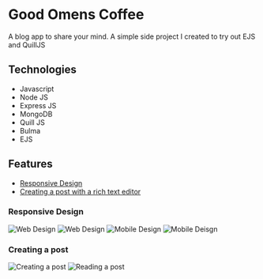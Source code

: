 # Good Omens Coffee

A blog app to share your mind.
A simple side project I created to try out EJS and QuillJS

## Technologies

- Javascript
- Node JS
- Express JS
- MongoDB
- Quill JS
- Bulma
- EJS

## Features

- [Responsive Design](https://github.com/David-Ph/good-omens-coffee#responsive-design)
- [Creating a post with a rich text editor](https://github.com/David-Ph/good-omens-coffee#user-can-make-an-order)

### Responsive Design

![Web Design](https://i.imgur.com/jbJCXAe.png)
![Web Design](https://i.imgur.com/2r1OtvR.png)
![Mobile Design](https://i.imgur.com/R7KqpWM.png)
![Mobile Deisgn](https://i.imgur.com/QS1ujDi.png)

### Creating a post

![Creating a post](https://i.imgur.com/LXplIW6.png)
![Reading a post](https://i.imgur.com/DTVD0FF.png)
